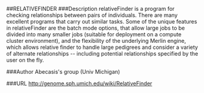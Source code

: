 ##RELATIVEFINDER
###Description
relativeFinder is a program for checking relationships between pairs of individuals. There are many excellent programs that carry out similar tasks. Some of the unique features in relativeFinder are the batch mode options, that allow large jobs to be divided into many smaller jobs (suitable for deployment on a compute cluster environment), and the flexibility of the underlying Merlin engine, which allows relative finder to handle large pedigrees and consider a variety of alternate relationships -- including potential relationships specified by the user on the fly.

###Author
Abecasis's group (Univ Michigan)

###URL
http://genome.sph.umich.edu/wiki/RelativeFinder


